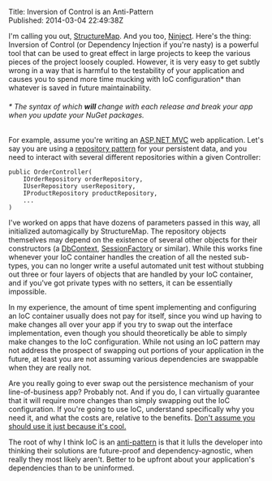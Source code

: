 Title: Inversion of Control is an Anti-Pattern  
Published: 2014-03-04 22:49:38Z 
  
I'm calling you out, <a href="http://docs.structuremap.net/" target="_blank">StructureMap</a>. And you too, <a href="http://www.ninject.org/" target="_blank">Ninject</a>. Here's the thing: Inversion of Control (or Dependency Injection if you're nasty) is a powerful tool that can be used to great effect in large projects to keep the various pieces of the project loosely coupled. However, it is very easy to get subtly wrong in a way that is harmful to the testability of your application and causes you to spend more time mucking with IoC configuration* than whatever is saved in future maintainability.

###### * The syntax of which <strong><em>will </em></strong>change with each release and break your app when you update your NuGet packages.

For example, assume you're writing an <a href="http://www.asp.net/mvc" target="_blank">ASP.NET MVC</a> web application. Let's say you are using a <a href="http://msdn.microsoft.com/en-us/library/ff649690.aspx" target="_blank">repository pattern</a> for your persistent data, and you need to interact with several different repositories within a given Controller:

<pre><code class="language-csharp">public OrderController(
    IOrderRepository orderRepository,
    IUserRepository userRepository,
    IProductRepository productRepository,
    ...
)</code></pre>

I've worked on apps that have dozens of parameters passed in this way, all initialized automagically by StructureMap. The repository objects themselves may depend on the existence of several other objects for their constructors (a <a href="http://entityframework.codeplex.com/" target="_blank">DbContext</a>, <a href="http://nhforge.org/" target="_blank">SessionFactory</a> or similar). While this works fine whenever your IoC container handles the creation of all the nested sub-types, you can no longer write a useful automated unit test without stubbing out three or four layers of objects that are handled by your IoC container, and if you've got private types with no setters, it can be essentially impossible.

In my experience, the amount of time spent implementing and configuring an IoC container usually does not pay for itself, since you wind up having to make changes all over your app if you try to swap out the interface implementation, even though you should theoretically be able to simply make changes to the IoC configuration. While not using an IoC pattern may not address the prospect of swapping out portions of your application in the future, at least you are not assuming various dependencies are swappable when they are really not.

Are you really going to ever swap out the persistence mechanism of your line-of-business app? Probably not. And if you do, I can virtually guarantee that it will require more changes than simply swapping out the IoC configuration. If you're going to use IoC, understand specifically why you need it, and what the costs are, relative to the benefits. <a href="http://en.wikipedia.org/wiki/Cargo_cult_programming" target="_blank">Don't assume you should use it just because it's cool.</a>

The root of why I think IoC is an <a href="http://en.wikipedia.org/wiki/Anti-pattern" target="_blank">anti-pattern</a> is that it lulls the developer into thinking their solutions are future-proof and dependency-agnostic, when really they most likely aren't. Better to be upfront about your application's dependencies than to be uninformed.